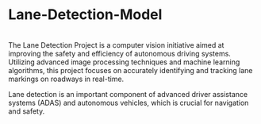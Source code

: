 # Lane-Detection-Model
<br>
The Lane Detection Project is a computer vision initiative aimed at improving the safety and efficiency of autonomous driving systems.<br>
Utilizing advanced image processing techniques and machine learning algorithms, this project focuses on accurately identifying and tracking lane markings on roadways in real-time.<br>

Lane detection is an important component of advanced driver assistance systems (ADAS) and autonomous vehicles, which is crucial for navigation and safety.<br> 
